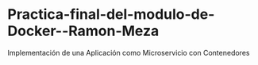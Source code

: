 # Practica-final-del-modulo-de-Docker--Ramon-Meza
Implementación de una Aplicación como Microservicio con Contenedores
